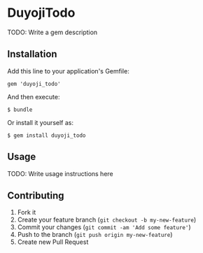 # DuyojiTodo

TODO: Write a gem description

## Installation

Add this line to your application's Gemfile:

    gem 'duyoji_todo'

And then execute:

    $ bundle

Or install it yourself as:

    $ gem install duyoji_todo

## Usage

TODO: Write usage instructions here

## Contributing

1. Fork it
2. Create your feature branch (`git checkout -b my-new-feature`)
3. Commit your changes (`git commit -am 'Add some feature'`)
4. Push to the branch (`git push origin my-new-feature`)
5. Create new Pull Request
